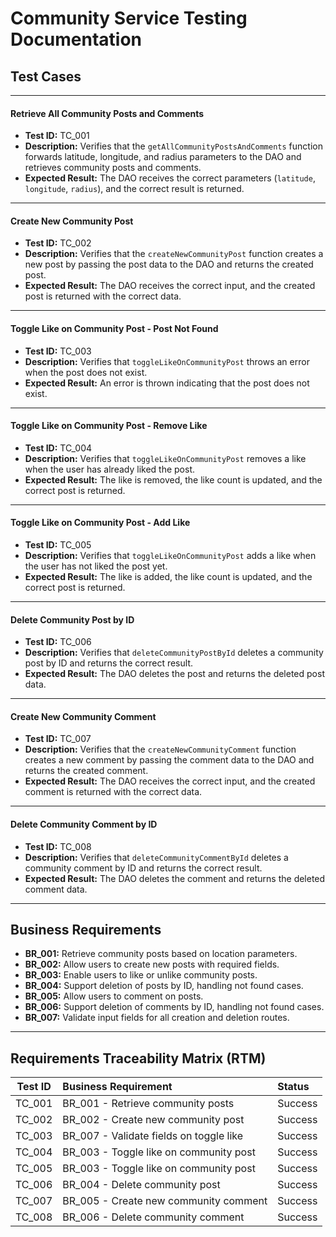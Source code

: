 # Community Service Testing Documentation

## Test Cases

---

#### Retrieve All Community Posts and Comments

- **Test ID:** TC_001
- **Description:** Verifies that the `getAllCommunityPostsAndComments` function forwards latitude, longitude, and radius parameters to the DAO and retrieves community posts and comments.
- **Expected Result:** The DAO receives the correct parameters (`latitude`, `longitude`, `radius`), and the correct result is returned.

---

#### Create New Community Post

- **Test ID:** TC_002
- **Description:** Verifies that the `createNewCommunityPost` function creates a new post by passing the post data to the DAO and returns the created post.
- **Expected Result:** The DAO receives the correct input, and the created post is returned with the correct data.

---

#### Toggle Like on Community Post - Post Not Found

- **Test ID:** TC_003
- **Description:** Verifies that `toggleLikeOnCommunityPost` throws an error when the post does not exist.
- **Expected Result:** An error is thrown indicating that the post does not exist.

---

#### Toggle Like on Community Post - Remove Like

- **Test ID:** TC_004
- **Description:** Verifies that `toggleLikeOnCommunityPost` removes a like when the user has already liked the post.
- **Expected Result:** The like is removed, the like count is updated, and the correct post is returned.

---

#### Toggle Like on Community Post - Add Like

- **Test ID:** TC_005
- **Description:** Verifies that `toggleLikeOnCommunityPost` adds a like when the user has not liked the post yet.
- **Expected Result:** The like is added, the like count is updated, and the correct post is returned.

---

#### Delete Community Post by ID

- **Test ID:** TC_006
- **Description:** Verifies that `deleteCommunityPostById` deletes a community post by ID and returns the correct result.
- **Expected Result:** The DAO deletes the post and returns the deleted post data.

---

#### Create New Community Comment

- **Test ID:** TC_007
- **Description:** Verifies that the `createNewCommunityComment` function creates a new comment by passing the comment data to the DAO and returns the created comment.
- **Expected Result:** The DAO receives the correct input, and the created comment is returned with the correct data.

---

#### Delete Community Comment by ID

- **Test ID:** TC_008
- **Description:** Verifies that `deleteCommunityCommentById` deletes a community comment by ID and returns the correct result.
- **Expected Result:** The DAO deletes the comment and returns the deleted comment data.

---

## Business Requirements

- **BR_001:** Retrieve community posts based on location parameters.
- **BR_002:** Allow users to create new posts with required fields.
- **BR_003:** Enable users to like or unlike community posts.
- **BR_004:** Support deletion of posts by ID, handling not found cases.
- **BR_005:** Allow users to comment on posts.
- **BR_006:** Support deletion of comments by ID, handling not found cases.
- **BR_007:** Validate input fields for all creation and deletion routes.

---

## Requirements Traceability Matrix (RTM)

| Test ID | Business Requirement                    | Status  |
| :-----: | :-------------------------------------- | :------ |
| TC_001  | BR_001 - Retrieve community posts       | Success |
| TC_002  | BR_002 - Create new community post      | Success |
| TC_003  | BR_007 - Validate fields on toggle like | Success |
| TC_004  | BR_003 - Toggle like on community post  | Success |
| TC_005  | BR_003 - Toggle like on community post  | Success |
| TC_006  | BR_004 - Delete community post          | Success |
| TC_007  | BR_005 - Create new community comment   | Success |
| TC_008  | BR_006 - Delete community comment       | Success |
